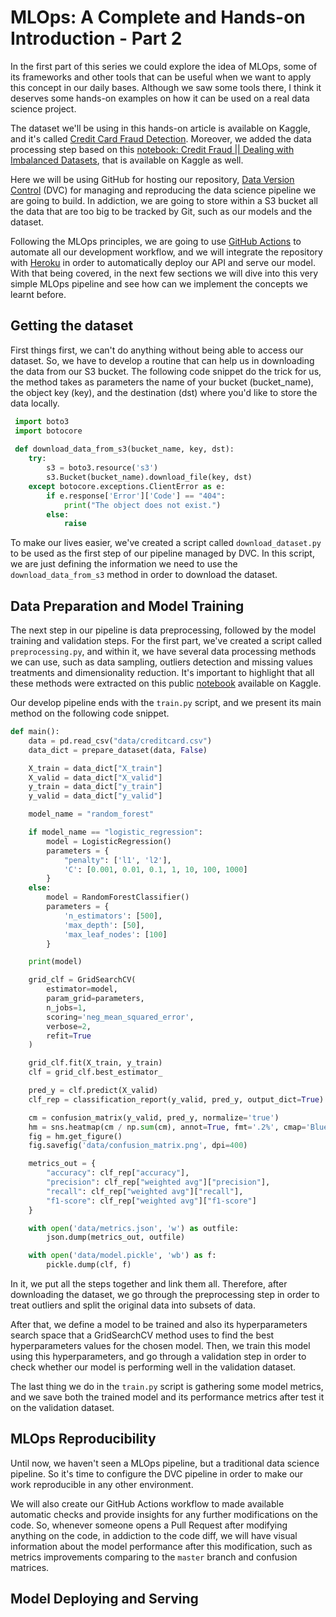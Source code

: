 # MLOps: A Complete and Hands-on Introduction - Part 2

In the first part of this series we could explore the idea of MLOps, some of its frameworks and other tools that can be useful when we want to apply this concept in our daily bases. Although we saw some tools there, I think it deserves some hands-on examples on how it can be used on a real data science project.

The dataset we'll be using in this hands-on article is available on Kaggle, and it's called [Credit Card Fraud Detection][4]. Moreover, we added the data processing step based on this [notebook: Credit Fraud || Dealing with Imbalanced Datasets][5], that is available on Kaggle as well.

Here we will be using GitHub for hosting our repository, [Data Version Control][1] (DVC) for managing and reproducing the data science pipeline we are going to build. In addiction, we are going to store within a S3 bucket all the data that are too big to be tracked by Git, such as our models and the dataset. 

Following the MLOps principles, we are going to use [GitHub Actions][2] to automate all our development workflow, and we will integrate the repository with [Heroku][3] in order to automatically deploy our API and serve our model. With that being covered, in the next few sections we will dive into this very simple MLOps pipeline and see how can we implement the concepts we learnt before.

## Getting the dataset

First things first, we can't do anything without being able to access our dataset. So, we have to develop a routine that can help us in downloading the data from our S3 bucket.
The following code snippet do the trick for us, the method takes as parameters the name of your bucket (bucket_name), the object key (key), and the destination (dst) where you'd like to store the data locally.

```python
 import boto3
 import botocore
 
 def download_data_from_s3(bucket_name, key, dst):
    try:
        s3 = boto3.resource('s3')
        s3.Bucket(bucket_name).download_file(key, dst)
    except botocore.exceptions.ClientError as e:
        if e.response['Error']['Code'] == "404":
            print("The object does not exist.")
        else:
            raise
 ```

To make our lives easier, we've created a script called ```download_dataset.py``` to be used as the first step of our pipeline managed by DVC. 
In this script, we are just defining the information we need to use the ```download_data_from_s3``` method in order to download the dataset.

## Data Preparation and Model Training

The next step in our pipeline is data preprocessing, followed by the model training and validation steps.
For the first part, we've created a script called ```preprocessing.py```, and within it, we have several data processing methods we can use, such as data sampling, outliers detection and missing values treatments and dimensionality reduction. It's important to highlight that all these methods were extracted on this public [notebook][5] available on Kaggle.

Our develop pipeline ends with the ```train.py``` script, and we present its main method on the following code snippet.

```python
def main():
    data = pd.read_csv("data/creditcard.csv")
    data_dict = prepare_dataset(data, False)

    X_train = data_dict["X_train"]
    X_valid = data_dict["X_valid"]
    y_train = data_dict["y_train"]
    y_valid = data_dict["y_valid"]

    model_name = "random_forest"

    if model_name == "logistic_regression":
        model = LogisticRegression()
        parameters = {
            "penalty": ['l1', 'l2'],
            'C': [0.001, 0.01, 0.1, 1, 10, 100, 1000]
        }
    else:
        model = RandomForestClassifier()
        parameters = {
            'n_estimators': [500],
            'max_depth': [50],
            'max_leaf_nodes': [100]
        }

    print(model)

    grid_clf = GridSearchCV(
        estimator=model,
        param_grid=parameters,
        n_jobs=1,
        scoring='neg_mean_squared_error',
        verbose=2,
        refit=True
    )

    grid_clf.fit(X_train, y_train)
    clf = grid_clf.best_estimator_

    pred_y = clf.predict(X_valid)
    clf_rep = classification_report(y_valid, pred_y, output_dict=True)

    cm = confusion_matrix(y_valid, pred_y, normalize='true')
    hm = sns.heatmap(cm / np.sum(cm), annot=True, fmt='.2%', cmap='Blues')
    fig = hm.get_figure()
    fig.savefig('data/confusion_matrix.png', dpi=400)

    metrics_out = {
        "accuracy": clf_rep["accuracy"],
        "precision": clf_rep["weighted avg"]["precision"],
        "recall": clf_rep["weighted avg"]["recall"],
        "f1-score": clf_rep["weighted avg"]["f1-score"]
    }

    with open('data/metrics.json', 'w') as outfile:
        json.dump(metrics_out, outfile)

    with open('data/model.pickle', 'wb') as f:
        pickle.dump(clf, f)
```

In it, we put all the steps together and link them all. Therefore, after downloading the dataset, we go through the preprocessing step in order to treat outliers and split the original data into subsets of data.

After that, we define a model to be trained and also its hyperparameters search space that a GridSearchCV method uses to find the best hyperparameters values for the chosen model. Then, we train this model using this hyperparameters, and go through a validation step in order to check whether our model is performing well in the validation dataset.

The last thing we do in the ```train.py``` script is gathering some model metrics, and we save both the trained model and its performance metrics after test it on the validation dataset.

## MLOps Reproducibility

Until now, we haven't seen a MLOps pipeline, but a traditional data science pipeline. So it's time to configure the DVC pipeline in order to make our work reproducible in any other environment. 

We will also create our GitHub Actions workflow to made available automatic checks and provide insights for any further modifications on the code. 
So, whenever someone opens a Pull Request after modifying anything on the code, in addiction to the code diff, we will have visual information about the model performance after this modification, such as metrics improvements comparing to the ```master``` branch and confusion matrices.

## Model Deploying and Serving


[1]: https://dvc.org/
[2]: https://github.com/features/actions
[3]: https://dashboard.heroku.com/apps
[4]: https://www.kaggle.com/mlg-ulb/creditcardfraud
[5]: https://www.kaggle.com/janiobachmann/credit-fraud-dealing-with-imbalanced-datasets
